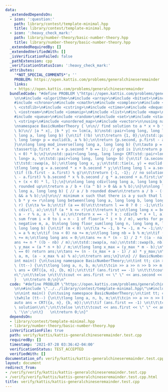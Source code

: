 ```yaml
---
data:
  _extendedDependsOn:
  - icon: ':question:'
    path: library/contest/template-minimal.hpp
    title: library/contest/template-minimal.hpp
  - icon: ':heavy_check_mark:'
    path: library/number-theory/basic-number-theory.hpp
    title: library/number-theory/basic-number-theory.hpp
  _extendedRequiredBy: []
  _extendedVerifiedWith: []
  _isVerificationFailed: false
  _pathExtension: cpp
  _verificationStatusIcon: ':heavy_check_mark:'
  attributes:
    '*NOT_SPECIAL_COMMENTS*': ''
    PROBLEM: https://open.kattis.com/problems/generalchineseremainder
    links:
    - https://open.kattis.com/problems/generalchineseremainder
  bundledCode: "#define PROBLEM \"https://open.kattis.com/problems/generalchineseremainder\"\
    \n\n#include <algorithm>\n#include <array>\n#include <bitset>\n#include <cassert>\n\
    #include <chrono>\n#include <cmath>\n#include <complex>\n#include <cstdio>\n#include\
    \ <cstdlib>\n#include <cstring>\n#include <ctime>\n#include <deque>\n#include\
    \ <iostream>\n#include <iomanip>\n#include <list>\n#include <map>\n#include <numeric>\n\
    #include <queue>\n#include <random>\n#include <set>\n#include <stack>\n#include\
    \ <string>\n#include <unordered_map>\n#include <vector>\n\nusing namespace std;\n\
    \nnamespace BasicNumberTheory { \n\n// find solution to a * x + b * y = gcd(a,\
    \ b)\n// |a * x|, |b * y| <= lcm(a, b)\nstd::pair<long long, long long> euclid(long\
    \ long a, long long b) {\n\tif (!b) \n\t\treturn {1, 0};\n\tstd::pair<long long,\
    \ long long> p = euclid(b, a % b);\n\treturn {p.second, p.first - a / b * p.second};\n\
    }\n\nlong long mod_inverse(long long a, long long b) {\n\tauto p = euclid(a, b);\n\
    \tassert(p.first * a + p.second * b == 1); // gcd is 1\n\treturn p.first + (p.first\
    \ < 0) * b;\n}\n\nstd::pair<long long, long long> CRT(std::pair<long long, long\
    \ long> a, \n\tstd::pair<long long, long long> b) {\n\tif (a.second < b.second)\n\
    \t\tstd::swap(a, b);\n\tlong long x, y;\n\tstd::tie(x, y) = euclid(a.second, b.second);\n\
    \tlong long g = a.second * x + b.second * y;\n\tlong long l = a.second / g * b.second;\n\
    \tif ((b.first - a.first) % g)\n\t\treturn {-1, -1}; // no solution\n\tx = (b.first\
    \ - a.first) % b.second * x % b.second / g * a.second + a.first;\n\treturn {x\
    \ + (x < 0) * l, l};\n}\n\nlong long cdiv(long long a, long long b) { // a / b\
    \ rounded up\n\treturn a / b + ((a ^ b) > 0 && a % b);\n}\n\nlong long fdiv(long\
    \ long a, long long b) { // a / b rounded down\n\treturn a / b - ((a ^ b) < 0\
    \ && a % b);\n}\n\n// minimum x such that there is a y such that l <= a * x +\
    \ b * y <= r\nlong long between(long long a, long long b, long long l, long long\
    \ r) {\n\ta %= b;\n\tif (a == 0)\n\t\treturn l == 0 ? 0 : -1;\n\tlong long k =\
    \ cdiv(l, a);\n\tif (a * k <= r)\n\t\treturn k;\n\tlong long x = between(b, a,\
    \ a - r % a, a - l % a);\n\treturn x == -1 ? x : cdiv(b * x + l, a);\n}\n\n//\
    \ sum from i = 0 to i = n - 1 of floor(a * i + b / m), works for positive and\
    \ negative m, a, b\nlong long floor_sum(long long n, long long m, long  long a,\
    \ long long b) {\n\tif (m < 0) \n\t\ta *= -1, b *= -1, m *= -1;\n\tlong long na\
    \ = a % m;\n\tif (na < 0) na += m;\n\tlong long nb = b % m;\n\tif (nb < 0) nb\
    \ += m;\n\tlong long ans = 0;\n\tans += n * (n - 1) / 2 * ((a - na) / m);\n\t\
    ans += n * ((b - nb) / m);\n\tstd::swap(a, na);\n\tstd::swap(b, nb);\n\tlong long\
    \ y_max = (a * n + b) / m;\n\tlong long x_max = (y_max * m - b);\n\tif (y_max\
    \ == 0) return ans;\n\tans += (n - (x_max + a - 1) / a) * y_max;\n\tans += floor_sum(y_max,\
    \ a, m, (a - x_max % a) % a);\n\treturn ans;\n}\n\n} // BasicNumberTheory\n\n\
    int main() {\n\tusing namespace BasicNumberTheory;\n\tint tt; cin >> tt;\n\twhile\
    \ (tt--) {\n\t\tlong long a, n, b, m;\n\t\tcin >> a >> n >> b >> m;\n\t\tauto\
    \ ans = CRT({a, n}, {b, m});\n\t\tif (ans.first == -1) \n\t\t\tcout << \"no solution\\\
    n\";\n\t\telse \n\t\t\tcout << ans.first << \" \" << ans.second << '\\n';\n\t\
    }   \n\treturn 0;\n}\n"
  code: "#define PROBLEM \"https://open.kattis.com/problems/generalchineseremainder\"\
    \n\n#include \"../../library/contest/template-minimal.hpp\"\n#include \"../../library/number-theory/basic-number-theory.hpp\"\
    \n\nint main() {\n\tusing namespace BasicNumberTheory;\n\tint tt; cin >> tt;\n\
    \twhile (tt--) {\n\t\tlong long a, n, b, m;\n\t\tcin >> a >> n >> b >> m;\n\t\t\
    auto ans = CRT({a, n}, {b, m});\n\t\tif (ans.first == -1) \n\t\t\tcout << \"no\
    \ solution\\n\";\n\t\telse \n\t\t\tcout << ans.first << \" \" << ans.second <<\
    \ '\\n';\n\t}   \n\treturn 0;\n}"
  dependsOn:
  - library/contest/template-minimal.hpp
  - library/number-theory/basic-number-theory.hpp
  isVerificationFile: true
  path: verify/kattis/kattis-generalchineseremainder.test.cpp
  requiredBy: []
  timestamp: '2021-07-28 03:36:42-04:00'
  verificationStatus: TEST_ACCEPTED
  verifiedWith: []
documentation_of: verify/kattis/kattis-generalchineseremainder.test.cpp
layout: document
redirect_from:
- /verify/verify/kattis/kattis-generalchineseremainder.test.cpp
- /verify/verify/kattis/kattis-generalchineseremainder.test.cpp.html
title: verify/kattis/kattis-generalchineseremainder.test.cpp
---
```

